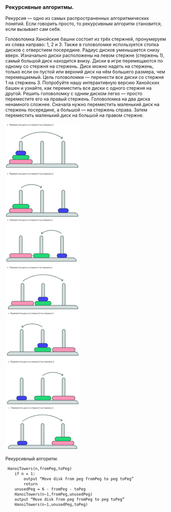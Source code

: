 ### Рекурсивные алгоритмы.
Рекурсия — одно из самых распространенных алгоритмических понятий. Если говорить просто, то рекурсивным алгоритм 
становится, если вызывает сам себя.

Головоломка Ханойские башни состоит из трёх стержней, пронумеруем их слева направо: 1, 2 и 3. Также в головоломке 
используется стопка дисков с отверстием посередине. Радиус дисков уменьшается снизу вверх. Изначально диски расположены 
на левом стержне (стержень 1), самый большой диск находится внизу. Диски в игре перемещаются по одному со стержня на 
стержень. Диск можно надеть на стержень, только если он пустой или верхний диск на нём большего размера, чем перемещаемый. 
Цель головоломки — перенести все диски со стержня 1 на стержень 3. Попробуйте нашу интерактивную версию Ханойских башен 
и узнайте, как переместить все диски с одного стержня на другой.
Решить головоломку с одним диском легко — просто переместите его на правый стержень. Головоломка на два диска ненамного сложнее. Сначала нужно переместить маленький диск на стержень посередине, а большой — на стержень справа. Затем переместить маленький диск на большой на правом стержне.

![img.png](img.png)

Рекурсивный алгоритм.
```
 HanoiTowers(n,fromPeg,toPeg)
    if n = 1:
        output “Move disk from peg fromPeg to peg toPeg”
        return
    unusedPeg = 6 - fromPeg - toPeg
    HanoiTowers(n−1,fromPeg,unusedPeg)
    output “Move disk from peg fromPeg to peg toPeg”
    HanoiTowers(n−1,unusedPeg,toPeg)
```